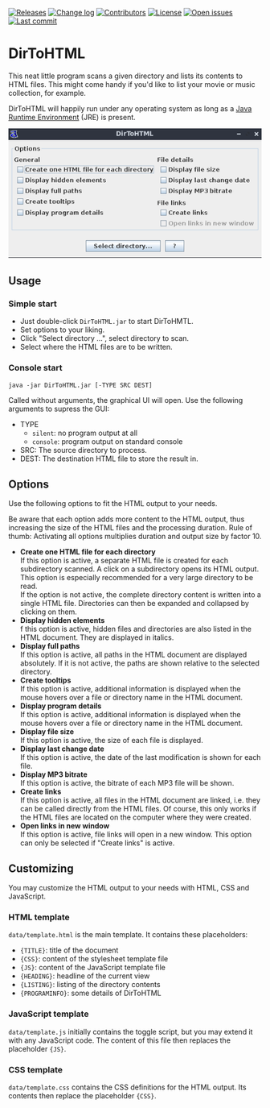 [![Releases](https://img.shields.io/github/release/azett/dirtohtml.svg?label=Latest%20release&style=plastic)](https://github.com/azett/dirtohtml/releases "See all releases")
[![Change log](https://img.shields.io/badge/Change%20log-📜-555?style=plastic)](./CHANGELOG.md "Change log")
[![Contributors](https://img.shields.io/badge/Contributors-😎-555?style=plastic)](./CONTRIBUTORS.md "Contributors")
[![License](https://img.shields.io/github/license/azett/dirtohtml.svg?style=plastic)](./LICENSE.md "License")
[![Open issues](https://img.shields.io/github/issues-raw/azett/dirtohtml?style=plastic)](https://github.com/azett/dirtohtml/issues "See open issues")
[![Last commit](https://img.shields.io/github/last-commit/azett/dirtohtml?style=plastic)](https://github.com/azett/dirtohtml/commits/ "Last commit")

# DirToHTML
This neat little program scans a given directory and lists its contents to HTML files. This might come handy if you'd like to list your movie or music collection, for example.

DirToHTML will happily run under any operating system as long as a [Java Runtime Environment](https://www.java.com/de/download/manual.jsp) (JRE) is present.

![screenshot.png](/screenshot.png?raw=true "DirToHTML screenshot")

## Usage
### Simple start
- Just double-click `DirToHTML.jar` to start DirToHMTL.
- Set options to your liking.
- Click "Select directory ...", select directory to scan.
- Select where the HTML files are to be written.
### Console start
    java -jar DirToHTML.jar [-TYPE SRC DEST]

Called without arguments, the graphical UI will open. Use the following arguments to supress the GUI:
- TYPE
  - `silent`: no program output at all
  - `console`: program output on standard console
- SRC: The source directory to process.
- DEST: The destination HTML file to store the result in.

## Options
Use the following options to fit the HTML output to your needs. 

Be aware that each option adds more content to the HTML output, thus increasing the size of the HTML files and the processing duration. Rule of thumb: Activating all options multiplies duration and output size by factor 10.
- __Create one HTML file for each directory__<br>If this option is active, a separate HTML file is created for each subdirectory scanned. A click on a subdirectory opens its HTML output.<br>This option is especially recommended for a very large directory to be read.<br>If the option is not active, the complete directory content is written into a single HTML file. Directories can then be expanded and collapsed by clicking on them.
- __Display hidden elements__<br>f this option is active, hidden files and directories are also listed in the HTML document. They are displayed in italics.
- __Display full paths__<br>If this option is active, all paths in the HTML document are displayed absolutely. If it is not active, the paths are shown relative to the selected directory.
- __Create tooltips__<br>If this option is active, additional information is displayed when the mouse hovers over a file or directory name in the HTML document.
- __Display program details__<br>If this option is active, additional information is displayed when the mouse hovers over a file or directory name in the HTML document.
- __Display file size__<br>If this option is active, the size of each file is displayed.
- __Display last change date__<br>If this option is active, the date of the last modification is shown for each file.
- __Display MP3 bitrate__<br>If this option is active, the bitrate of each MP3 file will be shown.
- __Create links__<br>If this option is active, all files in the HTML document are linked, i.e. they can be called directly from the HTML files. Of course, this only works if the HTML files are located on the computer where they were created.
- __Open links in new window__<br>If this option is active, file links will open in a new window. This option can only be selected if "Create links" is active.

## Customizing
You may customize the HTML output to your needs with HTML, CSS and JavaScript.

### HTML template
`data/template.html` is the main template. It contains these placeholders:
- `{TITLE}`: title of the document
- `{CSS}`: content of the stylesheet template file
- `{JS}`: content of the JavaScript template file
- `{HEADING}`: headline of the current view
- `{LISTING}`: listing of the directory contents
- `{PROGRAMINFO}`: some details of DirToHTML
### JavaScript template
`data/template.js` initially contains the toggle script, but you may extend it with any JavaScript code. The content of this file then replaces the placeholder `{JS}`.

### CSS template
`data/template.css` contains the CSS definitions for the HTML output. Its contents then replace the placeholder `{CSS}`.
